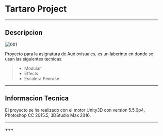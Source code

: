 # Tartaro Project

---
## Descripcion

![001](https://github.com/lPinchol/Tartaro-Project/tree/master/Res/img.png)

Proyecto para la asignatura de Audiovisuales, es un laberinto en donde se usan las siguientes tecnicas:

> * Modular
> * Effects
> * Escalera Penrose

---

## Informacion Tecnica

El proyecto se ha realizado con el motor Unity3D con version 5.5.0p4, Photoshop CC 2015.5, 3DStudio Max 2016.

---

+++
